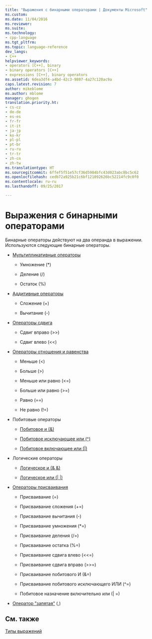 ```yaml
---
title: "Выражения с бинарными операторами | Документы Microsoft"
ms.custom: 
ms.date: 11/04/2016
ms.reviewer: 
ms.suite: 
ms.technology:
- cpp-language
ms.tgt_pltfrm: 
ms.topic: language-reference
dev_langs:
- C++
helpviewer_keywords:
- operators [C++], binary
- binary operators [C++]
- expressions [C++], binary operators
ms.assetid: 6dea3df4-a4bd-42c3-9807-4a27c120ac9a
caps.latest.revision: 7
author: mikeblome
ms.author: mblome
manager: ghogen
translation.priority.ht:
- cs-cz
- de-de
- es-es
- fr-fr
- it-it
- ja-jp
- ko-kr
- pl-pl
- pt-br
- ru-ru
- tr-tr
- zh-cn
- zh-tw
ms.translationtype: HT
ms.sourcegitcommit: 6ffef5f51e57cf36d5984bfc43d023abc8bc5c62
ms.openlocfilehash: cedb72a925b21c6bf121092626bc52214fc9c0f0
ms.contentlocale: ru-ru
ms.lasthandoff: 09/25/2017

---
```

# <a name="expressions-with-binary-operators"></a>Выражения с бинарными операторами
Бинарные операторы действуют на два операнда в выражении. Используются следующие бинарные операторы.  
  
-   [Мультипликативные операторы](../cpp/multiplicative-operators-and-the-modulus-operator.md)  
  
    -   Умножение (*)  
  
    -   Деление (/)  
  
    -   Остаток (%)  
  
-   [Аддитивные операторы](../cpp/additive-operators-plus-and.md)  
  
    -   Сложение (+)  
  
    -   Вычитание (-)  
  
-   [Операторы сдвига](../cpp/left-shift-and-right-shift-operators-input-and-output.md)  
  
    -   Сдвиг вправо (>>)  
  
    -   Сдвиг влево (<<)  
  
-   [Операторы отношения и равенства](../cpp/relational-operators-equal-and-equal.md)  
  
    -   Меньше (\<)  
  
    -   Больше (>)  
  
    -   Меньше или равно (\<=)  
  
    -   Больше или равно (>=)  
  
    -   Равно (==)  
  
    -   Не равно (!=)  
  
-   Побитовые операторы  
  
    -   [Побитовое и (&)](../cpp/bitwise-and-operator-amp.md)  
  
    -   [Побитовое исключающее или (^)](../cpp/bitwise-exclusive-or-operator-hat.md)  
  
    -   [Побитовое включающее или (&#124;)](../cpp/bitwise-inclusive-or-operator-pipe.md)  
  
-   Логические операторы  
  
    -   [Логическое и (& &)](../cpp/logical-and-operator-amp-amp.md)  
  
    -   [Логическое или (&#124; &#124;)](../cpp/logical-or-operator-pipe-pipe.md)  
  
-   [Операторы присваивания](../cpp/assignment-operators.md)  
  
    -   Присваивание (=)  
  
    -   Присваивание сложения (+=)  
  
    -   Присваивание вычитания (-)  
  
    -   Присваивание умножения (*=)  
  
    -   Присваивание деления (/=)  
  
    -   Присваивание остатка (%=)  
  
    -   Присваивание сдвига влево (<\<=)  
  
    -   Присваивание сдвига вправо (>>=)  
  
    -   Присваивание побитового И (&=)  
  
    -   Присваивание побитового исключающего ИЛИ (^=)  
  
    -   Побитовое назначение включительно или (&#124; =)  
  
-   [Оператор "запятая"](../cpp/comma-operator.md) (,)  
  
## <a name="see-also"></a>См. также  
 [Типы выражений](../cpp/types-of-expressions.md)
